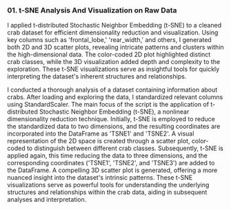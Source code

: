 ### 01. t-SNE Analysis And Visualization on Raw Data 

I applied t-distributed Stochastic Neighbor Embedding (t-SNE) to a cleaned crab dataset for efficient dimensionality reduction and visualization. Using key columns such as 'frontal_lobe,' 'rear_width,' and others, I generated both 2D and 3D scatter plots, revealing intricate patterns and clusters within the high-dimensional data. The color-coded 2D plot highlighted distinct crab classes, while the 3D visualization added depth and complexity to the exploration. These t-SNE visualizations serve as insightful tools for quickly interpreting the dataset's inherent structures and relationships.




































I conducted a thorough analysis of a dataset containing information about crabs. After loading and exploring the data, I standardized relevant columns using StandardScaler. The main focus of the script is the application of t-distributed Stochastic Neighbor Embedding (t-SNE), a nonlinear dimensionality reduction technique. Initially, t-SNE is employed to reduce the standardized data to two dimensions, and the resulting coordinates are incorporated into the DataFrame as 'TSNE1' and 'TSNE2'. A visual representation of the 2D space is created through a scatter plot, color-coded to distinguish between different crab classes. Subsequently, t-SNE is applied again, this time reducing the data to three dimensions, and the corresponding coordinates ('TSNE1', 'TSNE2', and 'TSNE3') are added to the DataFrame. A compelling 3D scatter plot is generated, offering a more nuanced insight into the dataset's intrinsic patterns. These t-SNE visualizations serve as powerful tools for understanding the underlying structures and relationships within the crab data, aiding in subsequent analyses and interpretation.

















